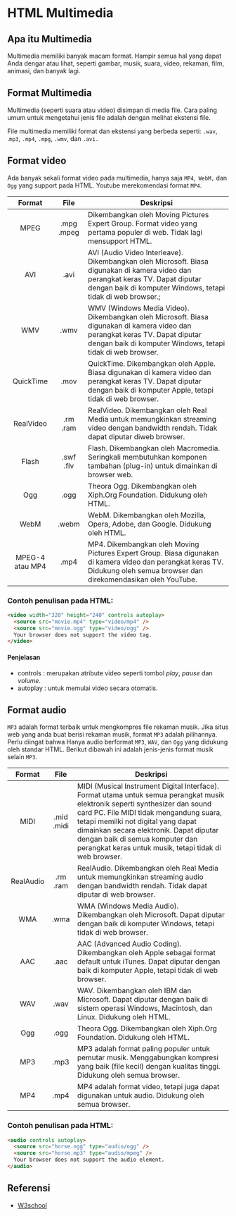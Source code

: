 # HTML Multimedia

## Apa itu Multimedia

Multimedia memiliki banyak macam format. Hampir semua hal yang dapat Anda dengar atau lihat, seperti gambar, musik, suara, video, rekaman, film, animasi, dan banyak lagi.

## Format Multimedia

Multimedia (seperti suara atau video) disimpan di media file. Cara paling umum untuk mengetahui jenis file adalah dengan melihat ekstensi file.

File multimedia memiliki format dan ekstensi yang berbeda seperti: `.wav`, .`mp3`, `.mp4`, `.mpg`, `.wmv`, dan `.avi.`

## Format video

Ada banyak sekali format video pada multimedia, hanya saja `MP4`,` WebM,` dan `Ogg` yang support pada HTML. Youtube merekomendasi format `MP4`.

|     Format      |    File    | Deskripsi                                                                                                                                                                                       |
| :-------------: | :--------: | ----------------------------------------------------------------------------------------------------------------------------------------------------------------------------------------------- |
|      MPEG       | .mpg .mpeg | Dikembangkan oleh Moving Pictures Expert Group. Format video yang pertama populer di web. Tidak lagi mensupport HTML.                                                                           |
|       AVI       |    .avi    | AVI (Audio Video Interleave). Dikembangkan oleh Microsoft. Biasa digunakan di kamera video dan perangkat keras TV. Dapat diputar dengan baik di komputer Windows, tetapi tidak di web browser.; |
|       WMV       |    .wmv    | WMV (Windows Media Video). Dikembangkan oleh Microsoft. Biasa digunakan di kamera video dan perangkat keras TV. Dapat diputar dengan baik di komputer Windows, tetapi tidak di web browser.     |
|    QuickTime    |    .mov    | QuickTime. Dikembangkan oleh Apple. Biasa digunakan di kamera video dan perangkat keras TV. Dapat diputar dengan baik di komputer Apple, tetapi tidak di web browser.                           |
|    RealVideo    |  .rm .ram  | RealVideo. Dikembangkan oleh Real Media untuk memungkinkan streaming video dengan bandwidth rendah. Tidak dapat diputar diweb browser.                                                          |
|      Flash      | .swf .flv  | Flash. Dikembangkan oleh Macromedia. Seringkali membutuhkan komponen tambahan (plug-in) untuk dimainkan di browser web.                                                                         |
|       Ogg       |    .ogg    | Theora Ogg. Dikembangkan oleh Xiph.Org Foundation. Didukung oleh HTML.                                                                                                                          |
|      WebM       |   .webm    | WebM. Dikembangkan oleh Mozilla, Opera, Adobe, dan Google. Didukung oleh HTML.                                                                                                                  |
| MPEG-4 atau MP4 |    .mp4    | MP4. Dikembangkan oleh Moving Pictures Expert Group. Biasa digunakan di kamera video dan perangkat keras TV. Didukung oleh semua browser dan direkomendasikan oleh YouTube.                     |

### Contoh penulisan pada HTML:

```html
<video width="320" height="240" controls autoplay>
  <source src="movie.mp4" type="video/mp4" />
  <source src="movie.ogg" type="video/ogg" />
  Your browser does not support the video tag.
</video>
```

#### Penjelasan

- controls : merupakan atribute video seperti tombol _play_, _pause_ dan _volume_.
- autoplay : untuk memulai video secara otomatis.

## Format audio

`MP3` adalah format terbaik untuk mengkompres file rekaman musik.
Jika situs web yang anda buat berisi rekaman musik, format `MP3` adalah pilihannya. Perlu diingat bahwa Hanya audio berformat `MP3`, `WAV`, dan `Ogg` yang didukung oleh standar HTML.
Berikut dibawah ini adalah jenis-jenis format musik selain `MP3`.

|  Format   |    File    | Deskripsi                                                                                                                                                                                                                                                                                                                                              |
| :-------: | :--------: | ------------------------------------------------------------------------------------------------------------------------------------------------------------------------------------------------------------------------------------------------------------------------------------------------------------------------------------------------------ |
|   MIDI    | .mid .midi | MIDI (Musical Instrument Digital Interface). Format utama untuk semua perangkat musik elektronik seperti synthesizer dan sound card PC. File MIDI tidak mengandung suara, tetapi memilki not digital yang dapat dimainkan secara elektronik. Dapat diputar dengan baik di semua komputer dan perangkat keras untuk musik, tetapi tidak di web browser. |
| RealAudio |  .rm .ram  | RealAudio. Dikembangkan oleh Real Media untuk memungkinkan streaming audio dengan bandwidth rendah. Tidak dapat diputar di web browser.                                                                                                                                                                                                                |
|    WMA    |    .wma    | WMA (Windows Media Audio). Dikembangkan oleh Microsoft. Dapat diputar dengan baik di komputer Windows, tetapi tidak di web browser.                                                                                                                                                                                                                    |
|    AAC    |    .aac    | AAC (Advanced Audio Coding). Dikembangkan oleh Apple sebagai format default untuk iTunes. Dapat diputar dengan baik di komputer Apple, tetapi tidak di web browser.                                                                                                                                                                                    |
|    WAV    |    .wav    | WAV. Dikembangkan oleh IBM dan Microsoft. Dapat diputar dengan baik di sistem operasi Windows, Macintosh, dan Linux. Didukung oleh HTML.                                                                                                                                                                                                               |
|    Ogg    |    .ogg    | Theora Ogg. Dikembangkan oleh Xiph.Org Foundation. Didukung oleh HTML.                                                                                                                                                                                                                                                                                 |
|    MP3    |    .mp3    | MP3 adalah format paling populer untuk pemutar musik. Menggabungkan kompresi yang baik (file kecil) dengan kualitas tinggi. Didukung oleh semua browser.                                                                                                                                                                                               |
|    MP4    |    .mp4    | MP4 adalah format video, tetapi juga dapat digunakan untuk audio. Didukung oleh semua browser.                                                                                                                                                                                                                                                         |

### Contoh penulisan pada HTML:

```html
<audio controls autoplay>
  <source src="horse.ogg" type="audio/ogg" />
  <source src="horse.mp3" type="audio/mpeg" />
  Your browser does not support the audio element.
</audio>
```

## Referensi

- [W3school](https://www.w3schools.com/html/html_media.asp)
